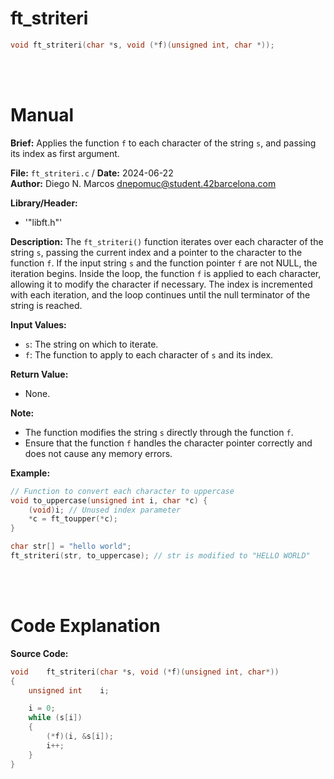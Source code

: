 # ft_striteri 
``` c 
void ft_striteri(char *s, void (*f)(unsigned int, char *));
```
<br>
<br>

# Manual
**Brief:**
Applies the function `f` to each character of the string `s`, and passing its index as first argument.

**File:** `ft_striteri.c` / **Date:** 2024-06-22  
**Author:** Diego N. Marcos <dnepomuc@student.42barcelona.com>

**Library/Header:**
* '"libft.h"'

**Description:**
The `ft_striteri()` function iterates over each character of the string `s`, passing the current index and a pointer to the character to the function `f`. If the input string `s` and the function pointer `f` are not NULL, the iteration begins. Inside the loop, the function `f` is applied to each character, allowing it to modify the character if necessary. The index is incremented with each iteration, and the loop continues until the null terminator of the string is reached.

**Input Values:**
* `s`: The string on which to iterate.
* `f`: The function to apply to each character of `s` and its index.

**Return Value:**
* None.

**Note:**
- The function modifies the string `s` directly through the function `f`.
- Ensure that the function `f` handles the character pointer correctly and does not cause any memory errors.

**Example:**
```c
// Function to convert each character to uppercase
void to_uppercase(unsigned int i, char *c) {
    (void)i; // Unused index parameter
    *c = ft_toupper(*c); 
}

char str[] = "hello world";
ft_striteri(str, to_uppercase); // str is modified to "HELLO WORLD"
```

<br>
<br>

# Code Explanation
**Source Code:**
``` C
void	ft_striteri(char *s, void (*f)(unsigned int, char*))
{
	unsigned int	i;

	i = 0;
	while (s[i])
	{
		(*f)(i, &s[i]);
		i++;
	}
}

```